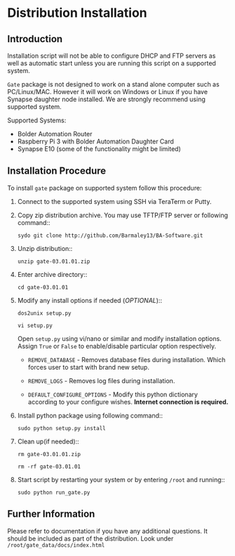 Distribution Installation
=========================

Introduction
------------

Installation script will not be able to configure DHCP and FTP servers as well as automatic start
unless you are running this script on a supported system.

`Gate` package is not designed to work on a stand alone computer such as PC/Linux/MAC. 
However it will work on Windows or Linux if you have Synapse daughter node installed.
We are strongly recommend using supported system.

Supported Systems:
 
 * Bolder Automation Router
 * Raspberry Pi 3 with Bolder Automation Daughter Card
 * Synapse E10 (some of the functionality might be limited)
 

Installation Procedure
----------------------

To install `gate` package on supported system follow this procedure:

1. Connect to the supported system using SSH via TeraTerm or Putty.

2. Copy zip distribution archive. You may use TFTP/FTP server or following command::

    `sydo git clone http://github.com/Barmaley13/BA-Software.git`

3. Unzip distribution::

	`unzip gate-03.01.01.zip`

4. Enter archive directory::

	`cd gate-03.01.01`

5. Modify any install options if needed (*OPTIONAL*)::
	
	`dos2unix setup.py`
	
	`vi setup.py`
	
   Open ``setup.py`` using vi/nano or similar and modify installation options.
   Assign ``True`` or ``False`` to enable/disable particular option respectively.

   * ``REMOVE_DATABASE`` - Removes database files during installation.
     Which forces user to start with brand new setup.
   * ``REMOVE_LOGS`` - Removes log files during installation.
   
   * ``DEFAULT_CONFIGURE_OPTIONS`` - Modify this python dictionary according to your configure wishes.
     **Internet connection is required.**

6. Install python package using following command::

	`sudo python setup.py install`

7. Clean up(if needed)::

	`rm gate-03.01.01.zip`
	
	`rm -rf gate-03.01.01`

8. Start script by restarting your system or by entering `/root` and running::

	`sudo python run_gate.py`


Further Information
-------------------
Please refer to documentation if you have any additional questions.
It should be included as part of the distribution. Look under ``/root/gate_data/docs/index.html``

